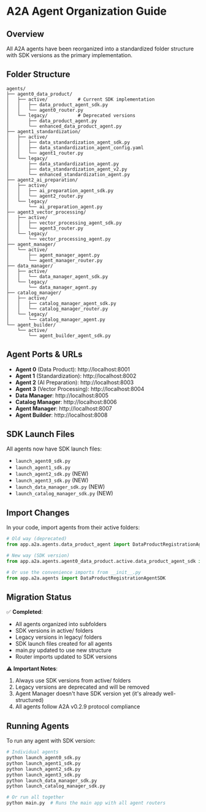 # A2A Agent Organization Guide

## Overview
All A2A agents have been reorganized into a standardized folder structure with SDK versions as the primary implementation.

## Folder Structure
```
agents/
├── agent0_data_product/
│   ├── active/           # Current SDK implementation
│   │   ├── data_product_agent_sdk.py
│   │   └── agent0_router.py
│   └── legacy/           # Deprecated versions
│       ├── data_product_agent.py
│       └── enhanced_data_product_agent.py
├── agent1_standardization/
│   ├── active/
│   │   ├── data_standardization_agent_sdk.py
│   │   ├── data_standardization_agent_config.yaml
│   │   └── agent1_router.py
│   └── legacy/
│       ├── data_standardization_agent.py
│       ├── data_standardization_agent_v2.py
│       └── enhanced_standardization_agent.py
├── agent2_ai_preparation/
│   ├── active/
│   │   ├── ai_preparation_agent_sdk.py
│   │   └── agent2_router.py
│   └── legacy/
│       └── ai_preparation_agent.py
├── agent3_vector_processing/
│   ├── active/
│   │   ├── vector_processing_agent_sdk.py
│   │   └── agent3_router.py
│   └── legacy/
│       └── vector_processing_agent.py
├── agent_manager/
│   └── active/
│       ├── agent_manager_agent.py
│       └── agent_manager_router.py
├── data_manager/
│   ├── active/
│   │   └── data_manager_agent_sdk.py
│   └── legacy/
│       └── data_manager_agent.py
├── catalog_manager/
│   ├── active/
│   │   ├── catalog_manager_agent_sdk.py
│   │   └── catalog_manager_router.py
│   └── legacy/
│       └── catalog_manager_agent.py
└── agent_builder/
    └── active/
        └── agent_builder_agent_sdk.py
```

## Agent Ports & URLs
- **Agent 0** (Data Product): http://localhost:8001
- **Agent 1** (Standardization): http://localhost:8002
- **Agent 2** (AI Preparation): http://localhost:8003
- **Agent 3** (Vector Processing): http://localhost:8004
- **Data Manager**: http://localhost:8005
- **Catalog Manager**: http://localhost:8006
- **Agent Manager**: http://localhost:8007
- **Agent Builder**: http://localhost:8008

## SDK Launch Files
All agents now have SDK launch files:
- `launch_agent0_sdk.py`
- `launch_agent1_sdk.py`
- `launch_agent2_sdk.py` (NEW)
- `launch_agent3_sdk.py` (NEW)
- `launch_data_manager_sdk.py` (NEW)
- `launch_catalog_manager_sdk.py` (NEW)

## Import Changes
In your code, import agents from their active folders:
```python
# Old way (deprecated)
from app.a2a.agents.data_product_agent import DataProductRegistrationAgent

# New way (SDK version)
from app.a2a.agents.agent0_data_product.active.data_product_agent_sdk import DataProductRegistrationAgentSDK

# Or use the convenience imports from __init__.py
from app.a2a.agents import DataProductRegistrationAgentSDK
```

## Migration Status
✅ **Completed**:
- All agents organized into subfolders
- SDK versions in active/ folders
- Legacy versions in legacy/ folders
- SDK launch files created for all agents
- main.py updated to use new structure
- Router imports updated to SDK versions

⚠️ **Important Notes**:
1. Always use SDK versions from active/ folders
2. Legacy versions are deprecated and will be removed
3. Agent Manager doesn't have SDK version yet (it's already well-structured)
4. All agents follow A2A v0.2.9 protocol compliance

## Running Agents
To run any agent with SDK version:
```bash
# Individual agents
python launch_agent0_sdk.py
python launch_agent1_sdk.py
python launch_agent2_sdk.py
python launch_agent3_sdk.py
python launch_data_manager_sdk.py
python launch_catalog_manager_sdk.py

# Or run all together
python main.py  # Runs the main app with all agent routers
```